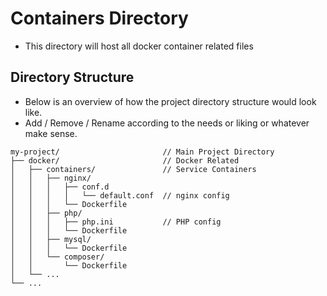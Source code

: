 # Containers Directory
- This directory will host all docker container related files

## Directory Structure
- Below is an overview of how the project directory structure would look like.
- Add / Remove / Rename according to the needs or liking or whatever make sense.
```
my-project/                       // Main Project Directory
├── docker/                       // Docker Related
│   ├── containers/               // Service Containers
│   │   ├── nginx/
│   │   │   ├── conf.d
│   │   │   │   └── default.conf  // nginx config
│   │   │   └── Dockerfile
│   │   ├── php/
│   │   │   ├── php.ini           // PHP config
│   │   │   └── Dockerfile
│   │   ├── mysql/
│   │   │   └── Dockerfile
│   │   └── composer/
│   │       └── Dockerfile
│   └── ...
└── ...
```
